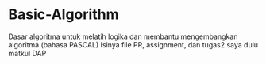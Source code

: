 # Basic-Algorithm
Dasar algoritma untuk melatih logika dan membantu mengembangkan algoritma (bahasa PASCAL)
Isinya file PR, assignment, dan tugas2 saya dulu matkul DAP
